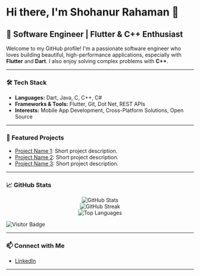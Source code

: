 # Hi there, I'm Shohanur Rahaman 👋

## 🚀 Software Engineer | Flutter & C++ Enthusiast

Welcome to my GitHub profile! I'm a passionate software engineer who loves building beautiful, high-performance applications, especially with **Flutter** and **Dart**. I also enjoy solving complex problems with **C++**.

---

### 🛠️ Tech Stack

- **Languages:** Dart, Java, C, C++, C# 
- **Frameworks & Tools:** Flutter, Git, Dot Net, REST APIs
- **Interests:** Mobile App Development, Cross-Platform Solutions, Open Source

---

### 🌟 Featured Projects

<!-- Replace these example projects with your actual repo links and descriptions -->
- [Project Name 1](https://github.com/shohanur55/project1): Short project description.
- [Project Name 2](https://github.com/shohanur55/project2): Short project description.
- [Project Name 3](https://github.com/shohanur55/project3): Short project description.

---

### 📈 GitHub Stats

<p align="center">
  <img src="https://github-readme-stats.vercel.app/api?username=shohanur55&show_icons=true&theme=radical" alt="GitHub Stats" />
  <br/>
  <img src="https://github-readme-streak-stats.herokuapp.com/?user=shohanur55&theme=radical" alt="GitHub Streak" />
  <br/>
  <img src="https://github-readme-stats.vercel.app/api/top-langs/?username=shohanur55&layout=compact&theme=radical" alt="Top Languages" />
</p>

![Visitor Badge](https://komarev.com/ghpvc/?username=shohanur55&color=brightgreen)

---

### 📫 Connect with Me

- [LinkedIn](https://www.linkedin.com/in/md-shohanur-rahaman-a56999292/)

---

<!-- Optionally, add a fun fact or quote -->
<!--
> "Code is like humor. When you have to explain it, it’s bad." – Cory House
-->
